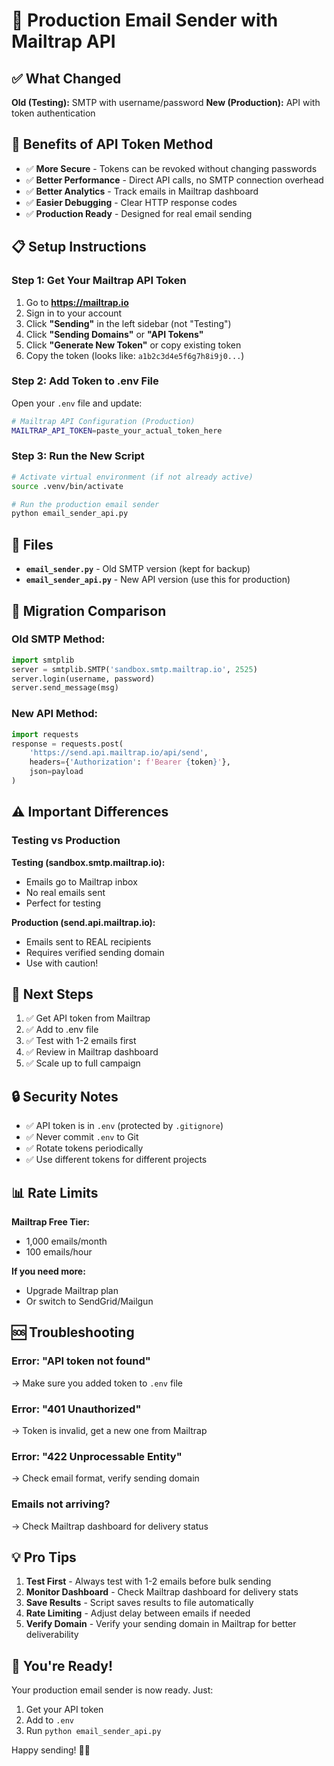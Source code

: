 # 🚀 Production Email Sender with Mailtrap API

## ✅ What Changed

**Old (Testing):** SMTP with username/password
**New (Production):** API with token authentication

## 🎯 Benefits of API Token Method

- ✅ **More Secure** - Tokens can be revoked without changing passwords
- ✅ **Better Performance** - Direct API calls, no SMTP connection overhead
- ✅ **Better Analytics** - Track emails in Mailtrap dashboard
- ✅ **Easier Debugging** - Clear HTTP response codes
- ✅ **Production Ready** - Designed for real email sending

## 📋 Setup Instructions

### Step 1: Get Your Mailtrap API Token

1. Go to **https://mailtrap.io**
2. Sign in to your account
3. Click **"Sending"** in the left sidebar (not "Testing")
4. Click **"Sending Domains"** or **"API Tokens"**
5. Click **"Generate New Token"** or copy existing token
6. Copy the token (looks like: `a1b2c3d4e5f6g7h8i9j0...`)

### Step 2: Add Token to .env File

Open your `.env` file and update:

```bash
# Mailtrap API Configuration (Production)
MAILTRAP_API_TOKEN=paste_your_actual_token_here
```

### Step 3: Run the New Script

```bash
# Activate virtual environment (if not already active)
source .venv/bin/activate

# Run the production email sender
python email_sender_api.py
```

## 📁 Files

- **`email_sender.py`** - Old SMTP version (kept for backup)
- **`email_sender_api.py`** - New API version (use this for production)

## 🔄 Migration Comparison

### Old SMTP Method:
```python
import smtplib
server = smtplib.SMTP('sandbox.smtp.mailtrap.io', 2525)
server.login(username, password)
server.send_message(msg)
```

### New API Method:
```python
import requests
response = requests.post(
    'https://send.api.mailtrap.io/api/send',
    headers={'Authorization': f'Bearer {token}'},
    json=payload
)
```

## ⚠️ Important Differences

### Testing vs Production

**Testing (sandbox.smtp.mailtrap.io):**
- Emails go to Mailtrap inbox
- No real emails sent
- Perfect for testing

**Production (send.api.mailtrap.io):**
- Emails sent to REAL recipients
- Requires verified sending domain
- Use with caution!

## 🎯 Next Steps

1. ✅ Get API token from Mailtrap
2. ✅ Add to .env file
3. ✅ Test with 1-2 emails first
4. ✅ Review in Mailtrap dashboard
5. ✅ Scale up to full campaign

## 🔒 Security Notes

- ✅ API token is in `.env` (protected by `.gitignore`)
- ✅ Never commit `.env` to Git
- ✅ Rotate tokens periodically
- ✅ Use different tokens for different projects

## 📊 Rate Limits

**Mailtrap Free Tier:**
- 1,000 emails/month
- 100 emails/hour

**If you need more:**
- Upgrade Mailtrap plan
- Or switch to SendGrid/Mailgun

## 🆘 Troubleshooting

### Error: "API token not found"
→ Make sure you added token to `.env` file

### Error: "401 Unauthorized"
→ Token is invalid, get a new one from Mailtrap

### Error: "422 Unprocessable Entity"
→ Check email format, verify sending domain

### Emails not arriving?
→ Check Mailtrap dashboard for delivery status

## 💡 Pro Tips

1. **Test First** - Always test with 1-2 emails before bulk sending
2. **Monitor Dashboard** - Check Mailtrap dashboard for delivery stats
3. **Save Results** - Script saves results to file automatically
4. **Rate Limiting** - Adjust delay between emails if needed
5. **Verify Domain** - Verify your sending domain in Mailtrap for better deliverability

## 🎉 You're Ready!

Your production email sender is now ready. Just:
1. Get your API token
2. Add to `.env`
3. Run `python email_sender_api.py`

Happy sending! 📧✨
